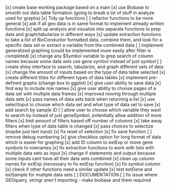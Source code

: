 [x] create base working package based on a main
[x] use Biobase to smooth out data table formation (going to break a lot of stuff in analyze used for graphs)
[x] Tidy up functions
[ ] refactor functions to be more general
    [x] ask if all geo data is in same format to implement already written functions
    [x] split up analysis and visualize into separate functions to prep data and graph/tabularize in different ways
    [x] update extraction functions to take a list of BioConductor formatted data, combine them, and look for a specific data set or extract a variable from the combined data
    [ ] implement generalized graphing (could be implemented more easily after filter is completed)
    [x] change any $Symbol variable to grep search of column names because some data sets use gene symbol instead of just symbol
[ ] create shiny interface to search, tabularize, and graph different sets of data
    [x] change the amount of inputs based on the type of data table selected
    [x] create different titles for different types of data tables
    [x] implement pre-defined graphs (change box to ggplot)
    [x] give user ability to save data 
    [x] find way to include row names
    [x] give user ability to choose pages of a data set with multiple data frames 
    [x] improved moving through multiple data sets
    [x] pass names of data sets back when returning a list
    [x] use selectInput to choose which data set and what type of data set to save
    [x] add search by sample ID
    [ ] allow user to choose which variable they want to search by instead of just geneSymbol, potentially allow addition of more filters
        [x] limit amount of filters based off number of columns
            [x] take away filters when type of data table is changed
        [x] pass choices to selectize (maybe just text input)
        [x] fix reset of selection
        [x] fix save function
        [ ] remove debug numbering
    [x] give checkbox option for long format of data which is easier for graphing
    [x] add ID column to extExp or move gene symbols to rownames
[x] fix extraction functions to work with lists with multiple data sets as input
    [x] change if statements and output because some inputs cant have all their data sets combined
    [x] clean up column names for extExp (necessary to fix extExp function)
    [x] fix symbol column
    [x] check if other functions need a similar update
    [x] test extGene and extSample for multiple data sets
[ ] DOCUMENTATION
[ ] fix issue where GEOquery, stringr aren't importing - make biobase and them required
